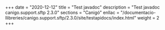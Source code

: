 +++
date        = "2020-12-12"
title       = "Test javadoc"
description = "Test javadoc canigo.support.sftp 2.3.0"
sections    = "Canigó"
enllac		= "/documentacio-llibreries/canigo.support.sftp/2.3.0/site/testapidocs/index.html"
weight		= 2
+++
